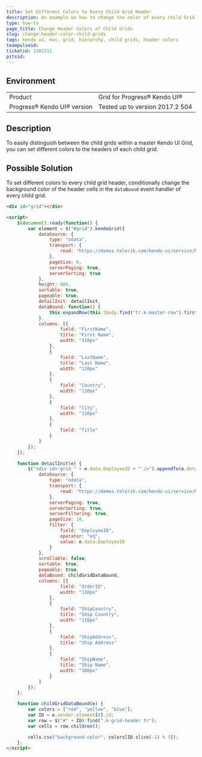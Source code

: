```yaml
---
title: Set Different Colors to Every Child Grid Header
description: An example on how to change the color of every child Grid header in a hierarchical Kendo UI Grid.
type: how-to
page_title: Change Header Colors of Child Grids
slug: change-header-color-child-grids
tags: kendo ui, mvc, grid, hierarchy, child grids, header colors
teampulseid:
ticketid: 1101311
pitsid:
---
```


## Environment

<table>
 <tr>
  <td>Product</td>
  <td>Grid for Progress® Kendo UI®</td>
 </tr>
 <tr>
   <td>Progress® Kendo UI® version</td>
   <td>Tested up to version 2017.2 504</td>
  </tr>
</table>

## Description

To easily distinguish between the child grids within a master Kendo UI Grid, you can set different colors to the headers of each child grid.

## Possible Solution

To set different colors to every child grid header, conditionally change the background color of the header cells in the `dataBound` event handler of every child grid.

```html
<div id="grid"></div>

<script>
    $(document).ready(function() {
        var element = $("#grid").kendoGrid({
            dataSource: {
                type: "odata",
                transport: {
                    read: "https://demos.telerik.com/kendo-ui/service/Northwind.svc/Employees"
                },
                pageSize: 6,
                serverPaging: true,
                serverSorting: true
            },
            height: 600,
            sortable: true,
            pageable: true,
            detailInit: detailInit,
            dataBound: function() {
                this.expandRow(this.tbody.find("tr.k-master-row").first());
            },
            columns: [{
                    field: "FirstName",
                    title: "First Name",
                    width: "110px"
                },
                {
                    field: "LastName",
                    title: "Last Name",
                    width: "110px"
                },
                {
                    field: "Country",
                    width: "110px"
                },
                {
                    field: "City",
                    width: "110px"
                },
                {
                    field: "Title"
                }
            ]
        });
    });

    function detailInit(e) {
        $("<div id='grid_" + e.data.EmployeeID + "'/>").appendTo(e.detailCell).kendoGrid({
            dataSource: {
                type: "odata",
                transport: {
                    read: "https://demos.telerik.com/kendo-ui/service/Northwind.svc/Orders"
                },
                serverPaging: true,
                serverSorting: true,
                serverFiltering: true,
                pageSize: 10,
                filter: {
                    field: "EmployeeID",
                    operator: "eq",
                    value: e.data.EmployeeID
                }
            },
            scrollable: false,
            sortable: true,
            pageable: true,
            dataBound: childGridDataBound,
            columns: [{
                    field: "OrderID",
                    width: "110px"
                },
                {
                    field: "ShipCountry",
                    title: "Ship Country",
                    width: "110px"
                },
                {
                    field: "ShipAddress",
                    title: "Ship Address"
                },
                {
                    field: "ShipName",
                    title: "Ship Name",
                    width: "300px"
                }
            ]
        });
    };

    function childGridDataBound(e) {
        var colors = ["red", "yellow", "blue"];
        var ID = e.sender.element[0].id;
        var row = $("#" + ID).find(".k-grid-header tr");
        var cells = row.children();

        cells.css("background-color", colors[ID.slice(-1) % 3]);
    };
</script>
```
